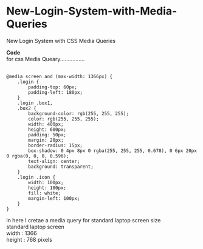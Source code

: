 # New-Login-System-with-Media-Queries
New Login System with CSS Media Queries


<b> Code </b> <br>
for css Media Queary................
<br><br>

    @media screen and (max-width: 1366px) {
        .login {
            padding-top: 60px;
            padding-left: 180px;
        }
        .login .box1,
        .box2 {
            background-color: rgb(255, 255, 255);
            color: rgb(255, 255, 255);
            width: 400px;
            height: 600px;
            padding: 50px;
            margin: 20px;
            border-radius: 15px;
            box-shadow: 0 4px 8px 0 rgba(255, 255, 255, 0.678), 0 6px 20px 0 rgba(0, 0, 0, 0.596);
            text-align: center;
            background: transparent;
        }
        .login .icon {
            width: 100px;
            height: 100px;
            fill: white;
            margin-left: 100px;
        }
    }

in here I cretae a media query for standard laptop screen size <br>
standard laptop screen <br>
width : 1366<br>
height : 768 pixels


